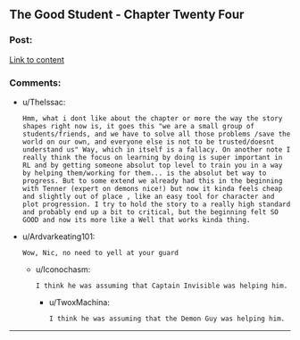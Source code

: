 ## The Good Student - Chapter Twenty Four

### Post:

[Link to content](http://gravitytales.com/novel/the-good-student/tgs-chapter-24)

### Comments:

- u/TheIssac:
  ```
  Hmm, what i dont like about the chapter or more the way the story shapes right now is, it goes this "we are a small group of students/friends, and we have to solve all those problems /save the world on our own, and everyone else is not to be trusted/doesnt understand us" Way, which in itself is a fallacy. On another note I really think the focus on learning by doing is super important in RL and by getting someone absolut top level to train you in a way by helping them/working for them... is the absolut bet way to progress. But to some extend we already had this in the beginning with Tenner (expert on demons nice!) but now it kinda feels cheap and slightly out of place , like an easy tool for character and plot progression. I try to hold the story to a really high standard and probably end up a bit to critical, but the beginning felt SO GOOD and now its more like a Well that works kinda thing.
  ```

- u/Ardvarkeating101:
  ```
  Wow, Nic, no need to yell at your guard
  ```

  - u/Iconochasm:
    ```
    I think he was assuming that Captain Invisible was helping him.
    ```

    - u/TwoxMachina:
      ```
      I think he was assuming that the Demon Guy was helping him.
      ```

---

